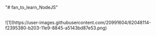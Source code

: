 "# fan_to_learn_NodeJS" 

<br>
![1](https://user-images.githubusercontent.com/20991604/62048114-f2395380-b203-11e9-8845-a5143bd87e53.png)
